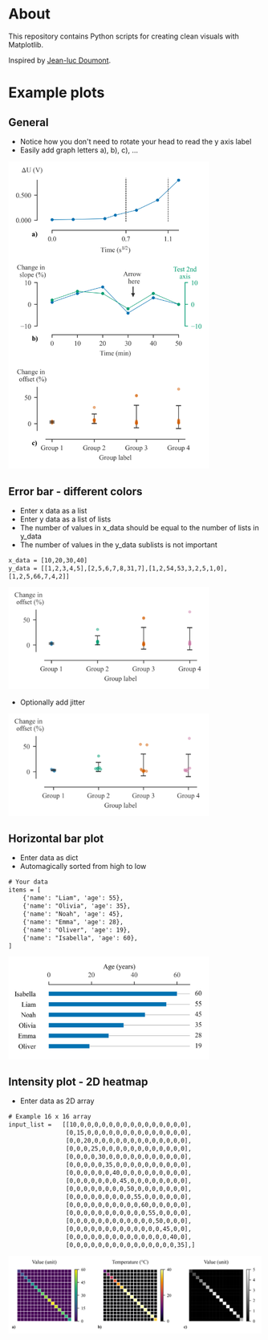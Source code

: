 # About
This repository contains Python scripts for creating clean visuals with Matplotlib.

Inspired by <a href="https://www.principiae.be/">Jean-luc Doumont</a>.

# Example plots

## General
- Notice how you don't need to rotate your head to read the y axis label
- Easily add graph letters a), b), c), ... 
<img src="https://github.com/GillesOdb/clean-matplotlib-plots/blob/main/default_plot/output_plot.png" width="400">

## Error bar - different colors
- Enter x data as a list
- Enter y data as a list of lists
- The number of values in x_data should be equal to the number of lists in y_data
- The number of values in the y_data sublists is not important

```
x_data = [10,20,30,40]
y_data = [[1,2,3,4,5],[2,5,6,7,8,31,7],[1,2,54,53,3,2,5,1,0],[1,2,5,66,7,4,2]]
```

<img src="https://github.com/GillesOdb/clean-matplotlib-plots/blob/main/errorbar_plot_different_colors/output_plot.png" width="400">


- Optionally add jitter

<img src="https://github.com/GillesOdb/clean-matplotlib-plots/blob/main/errorbar_plot_different_colors/output_plot_with_jitter.png" width="400">

## Horizontal bar plot
- Enter data as dict
- Automagically sorted from high to low

```
# Your data
items = [
    {'name': "Liam", 'age': 55},
    {'name': "Olivia", 'age': 35},
    {'name': "Noah", 'age': 45},
    {'name': "Emma", 'age': 28},
    {'name': "Oliver", 'age': 19},
    {'name': "Isabella", 'age': 60},
]
```

<img src="https://github.com/GillesOdb/clean-matplotlib-plots/blob/main/horizontal_barplot/horizontal_barplot.png" width="400">
 
## Intensity plot - 2D heatmap
- Enter data as 2D array
```
# Example 16 x 16 array
input_list =   [[10,0,0,0,0,0,0,0,0,0,0,0,0,0,0,0],
                [0,15,0,0,0,0,0,0,0,0,0,0,0,0,0,0],
                [0,0,20,0,0,0,0,0,0,0,0,0,0,0,0,0],
                [0,0,0,25,0,0,0,0,0,0,0,0,0,0,0,0],
                [0,0,0,0,30,0,0,0,0,0,0,0,0,0,0,0],
                [0,0,0,0,0,35,0,0,0,0,0,0,0,0,0,0],
                [0,0,0,0,0,0,40,0,0,0,0,0,0,0,0,0],
                [0,0,0,0,0,0,0,45,0,0,0,0,0,0,0,0],
                [0,0,0,0,0,0,0,0,50,0,0,0,0,0,0,0],
                [0,0,0,0,0,0,0,0,0,55,0,0,0,0,0,0],
                [0,0,0,0,0,0,0,0,0,0,60,0,0,0,0,0],
                [0,0,0,0,0,0,0,0,0,0,0,55,0,0,0,0],
                [0,0,0,0,0,0,0,0,0,0,0,0,50,0,0,0],
                [0,0,0,0,0,0,0,0,0,0,0,0,0,45,0,0],
                [0,0,0,0,0,0,0,0,0,0,0,0,0,0,40,0],
                [0,0,0,0,0,0,0,0,0,0,0,0,0,0,0,35],]
```
<img src="https://github.com/GillesOdb/clean-matplotlib-plots/blob/main/intensity_plot/output_plot.png" width="600">
